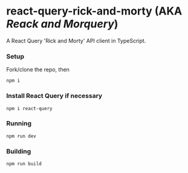 # react-query-rick-and-morty (AKA _Reack and Morquery_)

A React Query 'Rick and Morty' API client in TypeScript.

### Setup

Fork/clone the repo, then

```
npm i
```

### Install React Query if necessary

```
npm i react-query
```

### Running

```
npm run dev
```

### Building

```
npm run build
```
